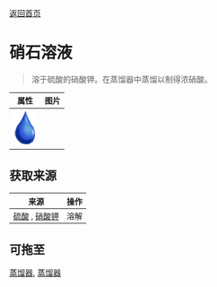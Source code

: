 [返回首页](index.md)  
# 硝石溶液  
> 溶于硫酸的硝酸钾。在蒸馏器中蒸馏以制得浓硝酸。  
  
  属性  |   图片   
 ----  |  ----:   
   |  ![](Sprite/Thirst.png)   
  
## 获取来源  
来源  |  操作  
----  |  ----  
[硫酸](LQ_Vitriol.md) , [硝酸钾](Saltpeter.md)  |  溶解  
## 可拖至  
[蒸馏器](AlembicOff.md), [蒸馏器](AlembicOn.md)  
